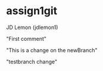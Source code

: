 # assign1git
JD Lemon (jdlemon1)

"First comment"

"This is a change on the newBranch"

"testbranch change"

